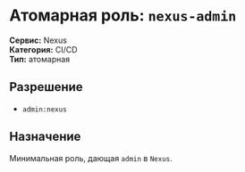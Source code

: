 # Атомарная роль: `nexus-admin`

**Сервис:** Nexus  
**Категория:** CI/CD  
**Тип:** атомарная

## Разрешение
- `admin:nexus`

## Назначение
Минимальная роль, дающая `admin` в `Nexus`.
